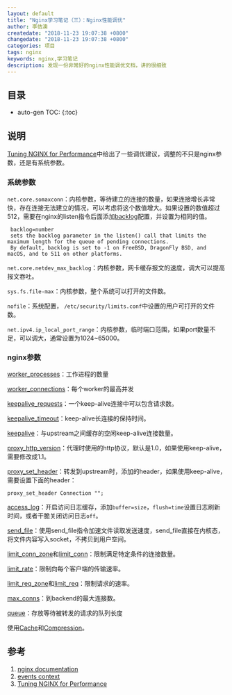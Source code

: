 ```yaml
---
layout: default
title: "Nginx学习笔记（三）：Nginx性能调优"
author: 李佶澳
createdate: "2018-11-23 19:07:38 +0800"
changedate: "2018-11-23 19:07:38 +0800"
categories: 项目
tags: nginx  
keywords: nginx,学习笔记
description: 发现一份非常好的nginx性能调优文档，讲的很细致
---
```


## 目录
* auto-gen TOC:
{:toc}

## 说明

[Tuning NGINX for Performance][3]中给出了一些调优建议，调整的不只是nginx参数，还是有系统参数。

### 系统参数

`net.core.somaxconn`：内核参数，等待建立的连接的数量，如果连接增长非常快，存在连接无法建立的情况，可以考虑将这个数值增大。如果设置的数值超过512，需要在nginx的listen指令后面添加[backlog](https://nginx.org/en/docs/http/ngx_http_core_module.html?&_ga=2.97361375.1318856059.1542940760-488530544.1533263950#listen)配置，并设置为相同的值。

	 backlog=number
	 sets the backlog parameter in the listen() call that limits the maximum length for the queue of pending connections. 
	 By default, backlog is set to -1 on FreeBSD, DragonFly BSD, and macOS, and to 511 on other platforms. 

`net.core.netdev_max_backlog`：内核参数，网卡缓存报文的速度，调大可以提高报文吞吐。

`sys.fs.file-max`：内核参数，整个系统可以打开的文件数。

`nofile`：系统配置， `/etc/security/limits.conf`中设置的用户可打开的文件数。

`net.ipv4.ip_local_port_range`：内核参数，临时端口范围，如果port数量不足，可以调大，通常设置为1024~65000。

### nginx参数

[worker_processes](https://nginx.org/en/docs/ngx_core_module.html?&_ga=2.52318569.1318856059.1542940760-488530544.1533263950#worker_processes)：工作进程的数量

[worker_connections](https://nginx.org/en/docs/ngx_core_module.html?&_ga=2.52318569.1318856059.1542940760-488530544.1533263950#worker_connections)：每个worker的最高并发

[keepalive_requests](https://nginx.org/en/docs/http/ngx_http_core_module.html?&_ga=2.131946575.1318856059.1542940760-488530544.1533263950#keepalive_requests)：一个keep-alive连接中可以包含请求数。 

[keepalive_timeout](https://nginx.org/en/docs/http/ngx_http_core_module.html?&_ga=2.57676906.1318856059.1542940760-488530544.1533263950#keepalive_timeout)：keep-alive长连接的保持时间。

[keepalive](https://nginx.org/en/docs/http/ngx_http_upstream_module.html?&_ga=2.94318941.1318856059.1542940760-488530544.1533263950#keepalive)：与upstream之间缓存的空闲keep-alive连接数量。

[proxy_http_version](https://nginx.org/en/docs/http/ngx_http_proxy_module.html?&_ga=2.132619470.1318856059.1542940760-488530544.1533263950#proxy_http_version)：代理时使用的http协议，默认是1.0，如果使用keep-alive，需要修改成1.1。

[proxy_set_header](https://nginx.org/en/docs/http/ngx_http_proxy_module.html?&_ga=2.123025611.1318856059.1542940760-488530544.1533263950#proxy_set_header)：转发到upstream时，添加的header，如果使用keep-alive，需要设置下面的header：

	proxy_set_header Connection "";

[access_log](https://nginx.org/en/docs/http/ngx_http_log_module.html?&_ga=2.60249197.1318856059.1542940760-488530544.1533263950#access_log)：开启访问日志缓存，添加`buffer=size`，`flush=time`设置日志刷新时间，或者干脆关闭访问日志`off`。

[send_file](https://nginx.org/en/docs/http/ngx_http_core_module.html?&_ga=2.101555649.1318856059.1542940760-488530544.1533263950#sendfile)：使用send_file指令加速文件读取发送速度，send_file直接在内核态，将文件内容写入socket，不拷贝到用户空间。

[limit_conn_zone](https://nginx.org/en/docs/http/ngx_http_limit_conn_module.html?&_ga=2.103103168.1318856059.1542940760-488530544.1533263950#limit_conn_zone)和[limit_conn](https://nginx.org/en/docs/http/ngx_http_limit_conn_module.html?&_ga=2.88971611.1318856059.1542940760-488530544.1533263950#limit_conn)：限制满足特定条件的连接数量。

[limit_rate](https://nginx.org/en/docs/http/ngx_http_core_module.html?&_ga=2.169179233.1318856059.1542940760-488530544.1533263950#limit_rate)：限制向每个客户端的传输速率。

[limit_req_zone](https://nginx.org/en/docs/http/ngx_http_limit_req_module.html?&_ga=2.123032907.1318856059.1542940760-488530544.1533263950#limit_req_zone)和[limit_req](https://nginx.org/en/docs/http/ngx_http_limit_req_module.html?&_ga=2.123106763.1318856059.1542940760-488530544.1533263950#limit_req)：限制请求的速率。

[max_conns](https://nginx.org/en/docs/http/ngx_http_upstream_module.html?&_ga=2.153097592.1318856059.1542940760-488530544.1533263950#max_conns)：到backend的最大连接数。

[queue](https://nginx.org/en/docs/http/ngx_http_upstream_module.html?&_ga=2.102069697.1318856059.1542940760-488530544.1533263950#queue)：存放等待被转发的请求的队列长度

使用[Cache](https://docs.nginx.com/nginx/admin-guide/content-cache/?_ga=2.128415180.1318856059.1542940760-488530544.1533263950)和[Compression](https://docs.nginx.com/nginx/admin-guide/web-server/compression/?_ga=2.122968267.1318856059.1542940760-488530544.1533263950)。

## 参考

1. [nginx documentation][1]
2. [events context][2]
3. [Tuning NGINX for Performance][3]

[1]: http://nginx.org/en/docs/ "nginx documentation"
[2]: http://nginx.org/en/docs/ngx_core_module.html#events  "events context"
[3]: https://www.nginx.com/blog/tuning-nginx/ "Tuning NGINX for Performance"

